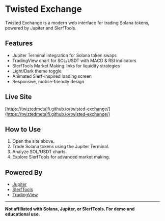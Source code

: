 # Twisted Exchange

Twisted Exchange is a modern web interface for trading Solana tokens, powered by Jupiter and SlerfTools.

## Features

- Jupiter Terminal integration for Solana token swaps
- TradingView chart for SOL/USDT with MACD & RSI indicators
- SlerfTools Market Making links for liquidity strategies
- Light/Dark theme toggle
- Animated Slerf-inspired loading screen
- Responsive, mobile-friendly design

## Live Site

[https://twiztedmetalfi.github.io/twisted-exchange/](https://twiztedmetalfi.github.io/twisted-exchange/)

## How to Use

1. Open the site above.
2. Trade Solana tokens using the Jupiter Terminal.
3. Analyze SOL/USDT charts.
4. Explore SlerfTools for advanced market making.

## Powered By

- [Jupiter](https://jup.ag)
- [SlerfTools](https://slerf.tools/)
- [TradingView](https://www.tradingview.com/)

---

**Not affiliated with Solana, Jupiter, or SlerfTools. For demo and educational use.**

